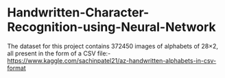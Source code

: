# Handwritten-Character-Recognition-using-Neural-Network


The dataset for this project contains 372450 images of alphabets of 28×2, all present in the form of a CSV file:- 
https://www.kaggle.com/sachinpatel21/az-handwritten-alphabets-in-csv-format
